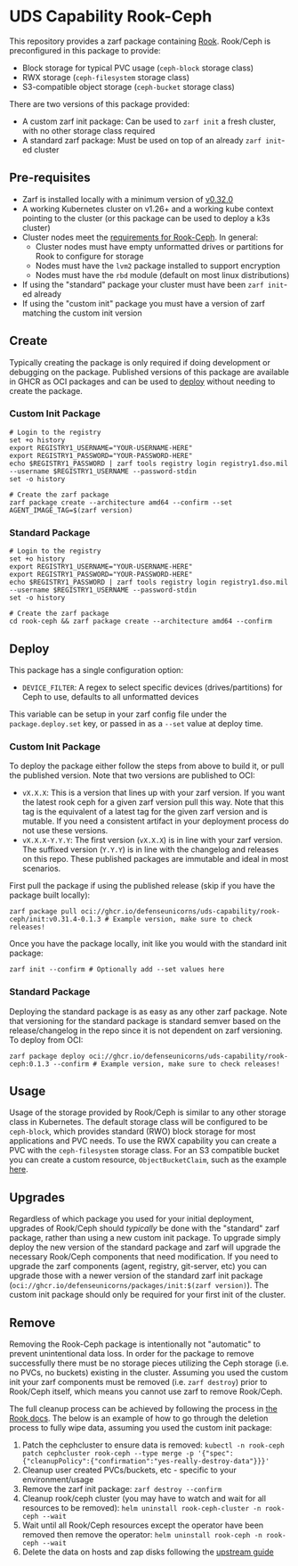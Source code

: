 # UDS Capability Rook-Ceph

This repository provides a zarf package containing [Rook](https://rook.io/). Rook/Ceph is preconfigured in this package to provide:
- Block storage for typical PVC usage (`ceph-block` storage class)
- RWX storage (`ceph-filesystem` storage class)
- S3-compatible object storage (`ceph-bucket` storage class) 

There are two versions of this package provided:
- A custom zarf init package: Can be used to `zarf init` a fresh cluster, with no other storage class required
- A standard zarf package: Must be used on top of an already `zarf init`-ed cluster

## Pre-requisites
- Zarf is installed locally with a minimum version of [v0.32.0](https://github.com/defenseunicorns/zarf/releases/tag/v0.32.0)
- A working Kubernetes cluster on v1.26+ and a working kube context pointing to the cluster (or this package can be used to deploy a k3s cluster)
- Cluster nodes meet the [requirements for Rook-Ceph](https://rook.github.io/docs/rook/v1.12/Getting-Started/Prerequisites/prerequisites/). In general:
  - Cluster nodes must have empty unformatted drives or partitions for Rook to configure for storage
  - Nodes must have the `lvm2` package installed to support encryption
  - Nodes must have the `rbd` module (default on most linux distributions)
- If using the "standard" package your cluster must have been `zarf init`-ed already
- If using the "custom init" package you must have a version of zarf matching the custom init version

## Create

Typically creating the package is only required if doing development or debugging on the package. Published versions of this package are available in GHCR as OCI packages and can be used to [deploy](#deploy) without needing to create the package.

### Custom Init Package

```console
# Login to the registry
set +o history
export REGISTRY1_USERNAME="YOUR-USERNAME-HERE"
export REGISTRY1_PASSWORD="YOUR-PASSWORD-HERE"
echo $REGISTRY1_PASSWORD | zarf tools registry login registry1.dso.mil --username $REGISTRY1_USERNAME --password-stdin
set -o history

# Create the zarf package
zarf package create --architecture amd64 --confirm --set AGENT_IMAGE_TAG=$(zarf version)
```

### Standard Package

```console
# Login to the registry
set +o history
export REGISTRY1_USERNAME="YOUR-USERNAME-HERE"
export REGISTRY1_PASSWORD="YOUR-PASSWORD-HERE"
echo $REGISTRY1_PASSWORD | zarf tools registry login registry1.dso.mil --username $REGISTRY1_USERNAME --password-stdin
set -o history

# Create the zarf package
cd rook-ceph && zarf package create --architecture amd64 --confirm
```

## Deploy

This package has a single configuration option:
- `DEVICE_FILTER`: A regex to select specific devices (drives/partitions) for Ceph to use, defaults to all unformatted devices

This variable can be setup in your zarf config file under the `package.deploy.set` key, or passed in as a `--set` value at deploy time.

### Custom Init Package

To deploy the package either follow the steps from above to build it, or pull the published version. Note that two versions are published to OCI:
- `vX.X.X`: This is a version that lines up with your zarf version. If you want the latest rook ceph for a given zarf version pull this way. Note that this tag is the equivalent of a latest tag for the given zarf version and is mutable. If you need a consistent artifact in your deployment process do not use these versions.
- `vX.X.X-Y.Y.Y`: The first version (`vX.X.X`) is in line with your zarf version. The suffixed version (`Y.Y.Y`) is in line with the changelog and releases on this repo. These published packages are immutable and ideal in most scenarios.

First pull the package if using the published release (skip if you have the package built locally):
```console
zarf package pull oci://ghcr.io/defenseunicorns/uds-capability/rook-ceph/init:v0.31.4-0.1.3 # Example version, make sure to check releases!
```

Once you have the package locally, init like you would with the standard init package:
```console
zarf init --confirm # Optionally add --set values here
```

### Standard Package

Deploying the standard package is as easy as any other zarf package. Note that versioning for the standard package is standard semver based on the release/changelog in the repo since it is not dependent on zarf versioning. To deploy from OCI:

```console
zarf package deploy oci://ghcr.io/defenseunicorns/uds-capability/rook-ceph:0.1.3 --confirm # Example version, make sure to check releases!
```

## Usage

Usage of the storage provided by Rook/Ceph is similar to any other storage class in Kubernetes. The default storage class will be configured to be `ceph-block`, which provides standard (RWO) block storage for most applications and PVC needs. To use the RWX capability you can create a PVC with the `ceph-filesystem` storage class. For an S3 compatible bucket you can create a custom resource, `ObjectBucketClaim`, such as the example [here](./examples/bucket.yaml).

## Upgrades

Regardless of which package you used for your initial deployment, upgrades of Rook/Ceph should _typically_ be done with the "standard" zarf package, rather than using a new custom init package. To upgrade simply deploy the new version of the standard package and zarf will upgrade the necessary Rook/Ceph components that need modification.  If you need to upgrade the zarf components (agent, registry, git-server, etc) you can upgrade those with a newer version of the standard zarf init package (`oci://ghcr.io/defenseunicorns/packages/init:$(zarf version)`). The custom init package should only be required for your first init of the cluster.

## Remove

Removing the Rook-Ceph package is intentionally not "automatic" to prevent unintentional data loss. In order for the package to remove successfully there must be no storage pieces utilizing the Ceph storage (i.e. no PVCs, no buckets) existing in the cluster. Assuming you used the custom init your zarf components must be removed (i.e. `zarf destroy`) prior to Rook/Ceph itself, which means you cannot use zarf to remove Rook/Ceph.

The full cleanup process can be achieved by following the process in [the Rook docs](https://rook.io/docs/rook/v1.11/Getting-Started/ceph-teardown/). The below is an example of how to go through the deletion process to fully wipe data, assuming you used the custom init package:

1. Patch the cephcluster to ensure data is removed: `kubectl -n rook-ceph patch cephcluster rook-ceph --type merge -p '{"spec":{"cleanupPolicy":{"confirmation":"yes-really-destroy-data"}}}'`
1. Cleanup user created PVCs/buckets, etc - specific to your environment/usage
1. Remove the zarf init package: `zarf destroy --confirm`
1. Cleanup rook/ceph cluster (you may have to watch and wait for all resources to be removed): `helm uninstall rook-ceph-cluster -n rook-ceph --wait`
1. Wait until all Rook/Ceph resources except the operator have been removed then remove the operator: `helm uninstall rook-ceph -n rook-ceph --wait`
1. Delete the data on hosts and zap disks following the [upstream guide](https://rook.io/docs/rook/v1.11/Getting-Started/ceph-teardown/#delete-the-data-on-hosts)
